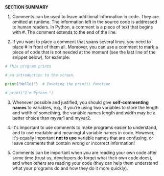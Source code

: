**SECTION SUMMARY**

1. Comments can be used to leave additional information in code. They are omitted at runtime. The information left in the source code is addressed to human readers. In Python, a comment is a piece of text that begins with #. The comment extends to the end of the line.
  
3. If you want to place a comment that spans several lines, you need to place # in front of them all. Moreover, you can use a comment to mark a piece of code that is not needed at the moment (see the last line of the snippet below), for example:

```python
# This program prints

# an introduction to the screen.

print("Hello!")  # Invoking the print() function

# print("I'm Python.")
```

3. Whenever possible and justified, you should give **self-commenting names** to variables, e.g., if you're using two variables to store the length and width of something, the variable names length and width may be a better choice than myvar1 and myvar2.
  
5. It's important to use comments to make programs easier to understand, and to use readable and meaningful variable names in code. However, it's equally important **not to use** variable names that are confusing, or leave comments that contain wrong or incorrect information!
  
7. Comments can be important when _you_ are reading your own code after some time (trust us, developers do forget what their own code does), and when _others_ are reading your code (they can help them understand what your programs do and how they do it more quickly).

